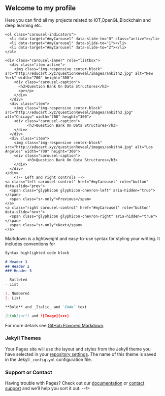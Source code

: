 ## Welcome to my profile
Here you can find all my projects related to IOT,OpenGL,Blockchain and deep learning etc.

<!---You can use the [editor on GitHub](https://github.com/ankithbala/ankithbala.github.io/edit/master/index.md) to maintain and preview the content for your website in Markdown files.

Whenever you commit to this repository, GitHub Pages will run [Jekyll](https://jekyllrb.com/) to rebuild the pages in your site, from the content in your Markdown files.
The project is called {{ site.github.rdbms }} 
### Markdown


<html lang="en">
<head>
    
 <script src="https://cdn.rawgit.com/google/code-prettify/master/loader/run_prettify.js"></script>
   <link rel="stylesheet" href="https://cdnjs.cloudflare.com/ajax/libs/prism/1.5.0/themes/prism.min.css"> 
  <link rel="stylesheet" href="https://maxcdn.bootstrapcdn.com/bootstrap/3.3.7/css/bootstrap.min.css">
  <script src="https://ajax.googleapis.com/ajax/libs/jquery/3.3.1/jquery.min.js"></script>
  <script src="https://maxcdn.bootstrapcdn.com/bootstrap/3.3.7/js/bootstrap.min.js"></script>
  <meta charset="utf-8">
  <meta name="viewport" content="width=device-width, initial-scale=1">
  <link rel="stylesheet" href="css/bootstrap.min.css">
  <script src="https://ajax.googleapis.com/ajax/libs/jquery/3.2.1/jquery.min.js"></script>
 <script type="text/javascript" src="http://ajax.googleapis.com/ajax/libs/jquery/1.3.0/jquery.min.js"></script>
<script type="text/javascript" src="page.js"></script>

  

  <script src="https://cdnjs.cloudflare.com/ajax/libs/prism/1.5.0/prism.min.js"></script>
  </head>
<body>
    <div id="myCarousel" class="carousel slide" data-ride="carousel">
    <!-- Indicators -->
    <ol class="carousel-indicators">
      <li data-target="#myCarousel" data-slide-to="0" class="active"></li>
      <li data-target="#myCarousel" data-slide-to="1"></li>
      <li data-target="#myCarousel" data-slide-to="2"></li>
    </ol>
 <!-- Wrapper for slides -->
    <div class="carousel-inner" role="listbox">
      <div class="item active">
        <img class="img-responsive center-block" src="http://educart.xyz/questionReveal/images/ankith2.jpg" alt="New York" width="700" height="300">
        <div class="carousel-caption">
          <h3>Question Bank On Data Structures</h3>
          <p></p>
        </div>
      </div>
      <div class="item">
        <img class="img-responsive center-block" src="http://educart.xyz/questionReveal/images/ankith3.jpg" alt="Chicago" width="700" height="300">
        <div class="carousel-caption">
              <h3>Question Bank On Data Structures</h3>  
        </div>
      </div>
      <div class="item">
        <img class="img-responsive center-block" src="http://educart.xyz/questionReveal/images/ankith4.jpg" alt="Los Angeles" width="700" height="300">
        <div class="carousel-caption">
              <h3>Question Bank On Data Structures</h3>
        </div>
      </div>
    </div>
        <!-- Left and right controls -->
    <a class="left carousel-control" href="#myCarousel" role="button" data-slide="prev">
      <span class="glyphicon glyphicon-chevron-left" aria-hidden="true"></span>
      <span class="sr-only">Previous</span>
    </a>
    <a class="right carousel-control" href="#myCarousel" role="button" data-slide="next">
      <span class="glyphicon glyphicon-chevron-right" aria-hidden="true"></span>
      <span class="sr-only">Next</span>
    </a>
</div>
</ul>
</div>
</div>   
</body>
</html>

  
Markdown is a lightweight and easy-to-use syntax for styling your writing. It includes conventions for

```markdown
Syntax highlighted code block

# Header 1
## Header 2
### Header 3

- Bulleted
- List

1. Numbered
2. List

**Bold** and _Italic_ and `Code` text

[Link](url) and ![Image](src)
```

For more details see [GitHub Flavored Markdown](https://guides.github.com/features/mastering-markdown/).

### Jekyll Themes

Your Pages site will use the layout and styles from the Jekyll theme you have selected in your [repository settings](https://github.com/ankithbala/ankithbala.github.io/settings). The name of this theme is saved in the Jekyll `_config.yml` configuration file.

### Support or Contact

Having trouble with Pages? Check out our [documentation](https://help.github.com/categories/github-pages-basics/) or [contact support](https://github.com/contact) and we’ll help you sort it out. 
--!>
